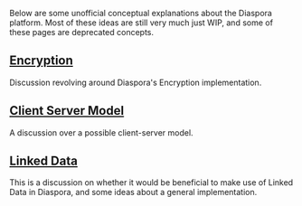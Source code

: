 Below are some unofficial conceptual explanations about the Diaspora platform. Most of these ideas are still very much just WIP, and some of these pages are deprecated concepts.

## [Encryption](https://github.com/diaspora/diaspora/wiki/Encryption)
Discussion revolving around Diaspora's Encryption implementation.

## [Client Server Model](https://github.com/diaspora/diaspora/wiki/Client-server-model)
A discussion over a possible client-server model.

## [Linked Data](https://github.com/diaspora/diaspora/wiki/Linked-Data)
This is a discussion on whether it would be beneficial to make use of Linked Data in Diaspora, and some ideas about a general implementation.